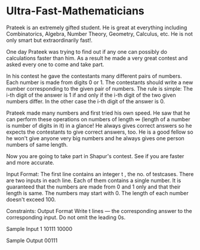 # Ultra-Fast-Mathematicians

Prateek is an extremely gifted student. He is great at everything including Combinatorics, Algebra, Number Theory, Geometry, Calculus, etc. He is not only smart but extraordinarily fast!.

One day Prateek was trying to find out if any one can possibly do calculations faster than him. As a result he made a very great contest and asked every one to come and take part.

In his contest he gave the contestants many different pairs of numbers. Each number is made from digits 0 or 1. The contestants should write a new number corresponding to the given pair of numbers. The rule is simple: The i-th digit of the answer is 1 if and only if the i-th digit of the two given numbers differ. In the other case the i-th digit of the answer is 0.

Prateek made many numbers and first tried his own speed. He saw that he can perform these operations on numbers of length ∞ (length of a number is number of digits in it) in a glance! He always gives correct answers so he expects the contestants to give correct answers, too. He is a good fellow so he won't give anyone very big numbers and he always gives one person numbers of same length.

Now you are going to take part in Shapur's contest. See if you are faster and more accurate.

Input Format:
The first line contains an integer t , the no. of testcases. There are two inputs in each line. Each of them contains a single number. It is guaranteed that the numbers are made from 0 and 1 only and that their length is same. The numbers may start with 0. The length of each number doesn't exceed 100.

Constraints:
Output Format
Write t lines — the corresponding answer to the corresponding input. Do not omit the leading 0s.

Sample Input
1
10111 10000

Sample Output
00111
